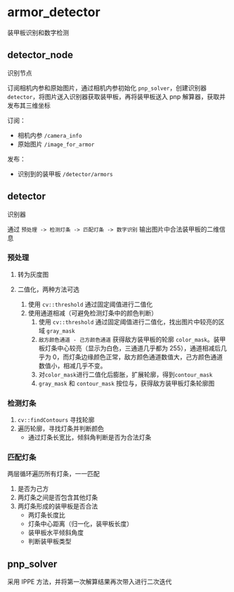 # armor_detector

装甲板识别和数字检测

## detector_node

识别节点

订阅相机内参和原始图片，通过相机内参初始化 `pnp_solver`，创建识别器 `detector`，将图片送入识别器获取装甲板，再将装甲板送入 pnp 解算器，获取并发布其三维坐标

订阅：
- 相机内参 `/camera_info`
- 原始图片 `/image_for_armor`

发布：
- 识别到的装甲板 `/detector/armors`

## detector

识别器

通过 `预处理 -> 检测灯条 -> 匹配灯条 -> 数字识别` 输出图片中合法装甲板的二维信息

### 预处理

1. 转为灰度图

2. 二值化，两种方法可选
    1. 使用 `cv::threshold` 通过固定阈值进行二值化
    2. 使用通道相减（可避免检测灯条中的颜色判断）
        1. 使用 `cv::threshold` 通过固定阈值进行二值化，找出图片中较亮的区域 `gray_mask`
        2. `敌方颜色通道 - 己方颜色通道` 获得敌方装甲板的轮廓 `color_mask`。装甲板灯条中心较亮（显示为白色，三通道几乎都为 255），通道相减后几乎为 0，而灯条边缘颜色正常，敌方颜色通道数值大，己方颜色通道数值小，相减几乎不变。
        3. 对`color_mask`进行二值化后膨胀，扩展轮廓，得到`contour_mask`
        4. `gray_mask` 和 `contour_mask` 按位与，获得敌方装甲板灯条轮廓图

### 检测灯条

1. `cv::findContours` 寻找轮廓
2. 遍历轮廓，寻找灯条并判断颜色
   - 通过灯条长宽比，倾斜角判断是否为合法灯条


### 匹配灯条

两层循环遍历所有灯条，一一匹配

1. 是否为己方
2. 两灯条之间是否包含其他灯条
3. 两灯条形成的装甲板是否合法
    - 两灯条长度比
    - 灯条中心距离（归一化，装甲板长度）
    - 装甲板水平倾斜角度
    - 判断装甲板类型

## pnp_solver

采用 IPPE 方法，并将第一次解算结果再次带入进行二次迭代
